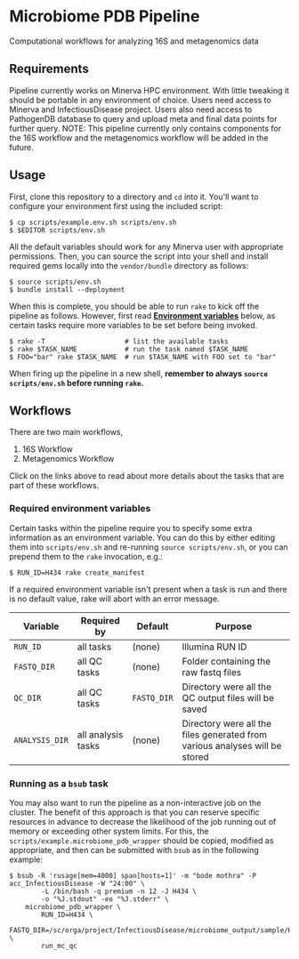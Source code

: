 # Microbiome PDB Pipeline
Computational workflows for analyzing 16S and metagenomics data 
## Requirements

Pipeline currently works on Minerva HPC environment. With little tweaking it should be portable in any environment of choice. Users need access to Minerva and InfectiousDisease project. Users also need access to PathogenDB database to query and upload meta and final data points for further query. NOTE: This pipeline currently only contains components for the 16S workflow and the metagenomics workflow will be added in the future. 
## Usage

First, clone this repository to a directory and `cd` into it.  You'll want to configure your environment first using the included script:

    $ cp scripts/example.env.sh scripts/env.sh
    $ $EDITOR scripts/env.sh    

All the default variables should work for any Minerva user with appropriate permissions. Then, you can source the script into your shell and install required gems locally into the `vendor/bundle` directory as follows:

    $ source scripts/env.sh
    $ bundle install --deployment

When this is complete, you should be able to run `rake` to kick off the pipeline as follows. However, first read **[Environment variables](#required-environment-variables)** below, as certain tasks require more variables to be set before being invoked.

    $ rake -T                    # list the available tasks
    $ rake $TASK_NAME            # run the task named $TASK_NAME
    $ FOO="bar" rake $TASK_NAME  # run $TASK_NAME with FOO set to "bar"

When firing up the pipeline in a new shell, **remember to always `source scripts/env.sh` before running `rake`.**

## Workflows

There are two main workflows,
1) 16S Workflow
2) Metagenomics Workflow

Click on the links above to read about more details about the tasks that are part of these workflows. 

### Required environment variables

Certain tasks within the pipeline require you to specify some extra information as an environment variable.  You can do this by either editing them into `scripts/env.sh` and re-running `source scripts/env.sh`, or you can prepend them to the `rake` invocation, e.g.:

    $ RUN_ID=H434 rake create_manifest

If a required environment variable isn't present when a task is run and there is no default value, rake will abort with an error message.

Variable             | Required by                                             | Default | Purpose
---------------------|---------------------------------------------------------|---------|-----------------------------------
`RUN_ID`             | all tasks                                               | (none)  | Illumina RUN ID 
`FASTQ_DIR`          | all QC tasks                                            | (none)  | Folder containing the raw fastq files 
`QC_DIR`             | all QC tasks                                            |`FASTQ_DIR`| Directory were all the QC output files will be saved
`ANALYSIS_DIR`       | all analysis tasks                                      | (none)  |  Directory were all the files generated from various analyses will be stored


### Running as a `bsub` task

You may also want to run the pipeline as a non-interactive job on the cluster.  The benefit of this approach is that you can reserve specific resources in advance to decrease the likelihood of the job running out of memory or exceeding other system limits.  For this, the `scripts/example.microbiome_pdb_wrapper` should be copied, modified as appropriate, and then can be submitted with `bsub` as in the following example:

    $ bsub -R 'rusage[mem=4000] span[hosts=1]' -m "bode mothra" -P acc_InfectiousDisease -W "24:00" \
            -L /bin/bash -q premium -n 12 -J H434 \
            -o "%J.stdout" -eo "%J.stderr" \
        microbiome_pdb_wrapper \
            RUN_ID=H434 \
            FASTQ_DIR=/sc/orga/project/InfectiousDisease/microbiome_output/sample/H434 \
            run_mc_qc
